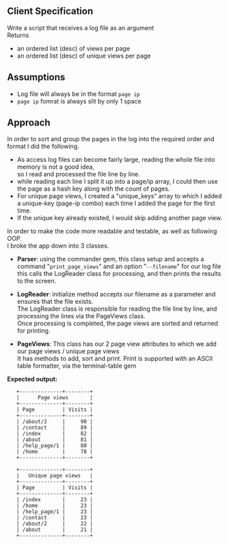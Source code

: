 
## Client Specification
Write a script that receives a log file as an argument  
Returns  
- an ordered list (desc) of views per page  
- an ordered list (desc) of unique views per page    
  
## Assumptions  
- Log file will always be in the format ```page ip```  
- ```page ip``` fomrat is always slit by only 1 space  
  
## Approach  
In order to sort and group the pages in the log into the required order and format I did the following.  
- As access log files can become fairly large, reading the whole file into memory is not a good idea,  
so I read and processed the file line by line.  
- while reading each line I split it up into a page/ip array, I could then use the page as a hash key along with the count of pages.  
- For unique page views, I created a "unique_keys" array to which I added a unique-key (page-ip combo) each time I added the page for the first time.  
- If the unique key already existed, I would skip adding another page view.  
  
In order to make the code more readable and testable, as well as following OOP.  
I broke the app down into 3 classes.  
- **Parser**: using the commander gem, this class setup and accepts a command "```print_page_views```" and an option "```--filename```" for our log file  
this calls the LogReader class for processing, and then prints the results to the screen.  
  
- **LogReader**: initialize method accepts our filename as a parameter and ensures that the file exists.  
The LogReader class is responsible for reading the file line by line, and processing the lines via the PageViews class.  
Once processing is completed, the page views are sorted and returned for printing.  
  
- **PageViews**: This class has our 2 page view attributes to which we add our page views / unique page views  
It has methods to add, sort and print. Print is supported with an ASCII table formatter, via the terminal-table gem  
  
**Expected output:**

```
   +--------------+--------+
   |      Page views       |
   +--------------+--------+
   | Page         | Visits |
   +--------------+--------+
   | /about/2     |     90 |
   | /contact     |     89 |
   | /index       |     82 |
   | /about       |     81 |
   | /help_page/1 |     80 |
   | /home        |     78 |
   +--------------+--------+
   
   +--------------+--------+
   |   Unique page views   |
   +--------------+--------+
   | Page         | Visits |
   +--------------+--------+
   | /index       |     23 |
   | /home        |     23 |
   | /help_page/1 |     23 |
   | /contact     |     23 |
   | /about/2     |     22 |
   | /about       |     21 |
   +--------------+--------+
```
 